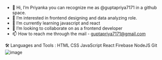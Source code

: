 - 👋 Hi, I’m Priyanka you can recognize me as @guptapriya7171 in a github space.
- 👀 I’m interested in frontend designing and data analyzing role.
- 🌱 I’m currently learning javascript and react
- 💞️ I’m looking to collaborate on as a frontend developer
- 📫 How to reach me through the mail - guptapriya7171@gmail.com
<!---
guptapriya7171/guptapriya7171 is a ✨ special ✨ repository because its `README.md` (this file) appears on your GitHub profile.
You can click the Preview link to take a look at your changes.
--->

🛠️ Languages and Tools :
HTML  CSS  JavaScript  React  Firebase  NodeJS  Git
![image](https://user-images.githubusercontent.com/96413187/209562571-a80a706a-c014-4779-bf82-3f9da1240596.png)
